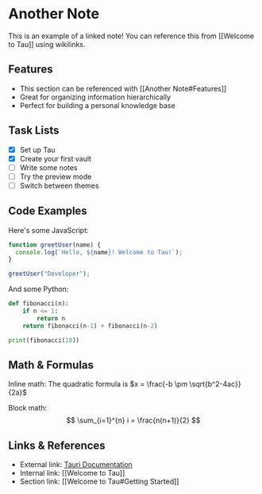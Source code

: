 # Another Note

This is an example of a linked note! You can reference this from [[Welcome to Tau]] using wikilinks.

## Features

- This section can be referenced with [[Another Note#Features]]
- Great for organizing information hierarchically
- Perfect for building a personal knowledge base

## Task Lists

- [x] Set up Tau
- [x] Create your first vault
- [ ] Write some notes
- [ ] Try the preview mode
- [ ] Switch between themes

## Code Examples

Here's some JavaScript:

```javascript
function greetUser(name) {
  console.log(`Hello, ${name}! Welcome to Tau!`);
}

greetUser("Developer");
```

And some Python:

```python
def fibonacci(n):
    if n <= 1:
        return n
    return fibonacci(n-1) + fibonacci(n-2)

print(fibonacci(10))
```

## Math & Formulas

Inline math: The quadratic formula is $x = \frac{-b \pm \sqrt{b^2-4ac}}{2a}$

Block math:
$$
\sum_{i=1}^{n} i = \frac{n(n+1)}{2}
$$

## Links & References

- External link: [Tauri Documentation](https://tauri.app)
- Internal link: [[Welcome to Tau]]
- Section link: [[Welcome to Tau#Getting Started]]


